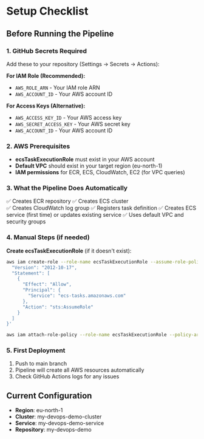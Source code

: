 # Setup Checklist

## Before Running the Pipeline

### 1. GitHub Secrets Required
Add these to your repository (Settings → Secrets → Actions):

**For IAM Role (Recommended):**
- `AWS_ROLE_ARN` - Your IAM role ARN
- `AWS_ACCOUNT_ID` - Your AWS account ID

**For Access Keys (Alternative):**
- `AWS_ACCESS_KEY_ID` - Your AWS access key
- `AWS_SECRET_ACCESS_KEY` - Your AWS secret key
- `AWS_ACCOUNT_ID` - Your AWS account ID

### 2. AWS Prerequisites
- **ecsTaskExecutionRole** must exist in your AWS account
- **Default VPC** should exist in your target region (eu-north-1)
- **IAM permissions** for ECR, ECS, CloudWatch, EC2 (for VPC queries)

### 3. What the Pipeline Does Automatically
✅ Creates ECR repository
✅ Creates ECS cluster  
✅ Creates CloudWatch log group
✅ Registers task definition
✅ Creates ECS service (first time) or updates existing service
✅ Uses default VPC and security groups

### 4. Manual Steps (if needed)

**Create ecsTaskExecutionRole** (if it doesn't exist):
```bash
aws iam create-role --role-name ecsTaskExecutionRole --assume-role-policy-document '{
  "Version": "2012-10-17",
  "Statement": [
    {
      "Effect": "Allow",
      "Principal": {
        "Service": "ecs-tasks.amazonaws.com"
      },
      "Action": "sts:AssumeRole"
    }
  ]
}'

aws iam attach-role-policy --role-name ecsTaskExecutionRole --policy-arn arn:aws:iam::aws:policy/service-role/AmazonECSTaskExecutionRolePolicy
```

### 5. First Deployment
1. Push to main branch
2. Pipeline will create all AWS resources automatically
3. Check GitHub Actions logs for any issues

## Current Configuration
- **Region**: eu-north-1
- **Cluster**: my-devops-demo-cluster  
- **Service**: my-devops-demo-service
- **Repository**: my-devops-demo 